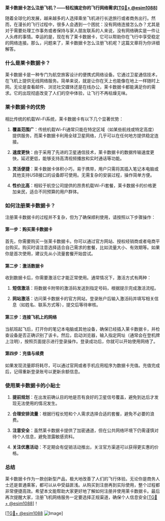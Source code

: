 **莱卡数据卡怎么注册飞机？——轻松搞定你的飞行网络需求[[TG💪+ @esim1088](https://t.me/s/esim1088)]**

随着全球化的发展，越来越多的人选择乘坐飞机进行长途旅行或者商务出行。然而，在漫长的飞行过程中，很多人会遇到一个困扰：没有网络连接怎么办？尤其是对于需要处理工作事务或者保持与家人朋友联系的人来说，没有网络确实是一件让人头疼的事情。幸运的是，现在有了莱卡数据卡，它可以帮助你在飞行中享受稳定的网络连接。那么，问题来了，莱卡数据卡怎么注册飞机呢？这篇文章将为你详细解答。

### 什么是莱卡数据卡？

莱卡数据卡是一种专门为航空旅客设计的便携式网络设备。它通过卫星通信技术，在飞机上提供无线网络服务。简单来说，就是让你在天上也能像在地上一样随时上网。无论是查看邮件、浏览社交媒体还是在线办公，莱卡数据卡都能满足你的需求。它的出现彻底改变了人们的空中体验，让飞行不再枯燥无味。

### 莱卡数据卡的优势

相比传统的机载Wi-Fi系统，莱卡数据卡有以下几个显著优势：

1. **覆盖范围广**：传统机载Wi-Fi通常只能在特定区域（如某些航线或特定高度）提供服务，而莱卡数据卡利用全球卫星网络，几乎可以在任何地方提供稳定连接。
   
2. **速度更快**：由于采用了先进的卫星通信技术，莱卡数据卡的数据传输速度更快，延迟更低，能够支持高清视频播放和实时通话等功能。

3. **灵活便捷**：莱卡数据卡体积小巧，易于携带，用户只需将其插入笔记本电脑或其他支持USB接口的设备即可使用。无需复杂的安装过程，操作简单方便。

4. **性价比高**：相较于航空公司提供的昂贵机载Wi-Fi套餐，莱卡数据卡的价格更加亲民，适合不同预算的用户群体。

### 如何注册莱卡数据卡？

注册莱卡数据卡的过程并不复杂，但为了确保顺利使用，请按照以下步骤操作：

#### 第一步：购买莱卡数据卡

首先，你需要购买一张莱卡数据卡。你可以通过官方网站、授权经销商或者电商平台购买。购买时请注意选择适合自己需求的套餐，比如流量大小、有效期等。如果你是首次使用，建议先从小流量套餐开始尝试。

#### 第二步：激活数据卡

收到数据卡后，你需要激活它才能正常使用。通常情况下，激活方式有两种：

1. **短信激活**：将数据卡附带的激活码发送到指定号码，根据提示完成激活流程。
   
2. **网站激活**：访问莱卡数据卡的官方网站，登录账户后输入激活码并填写相关信息（如姓名、联系方式等），提交后等待审核。

#### 第三步：连接飞机上的网络

当航班起飞后，打开你的笔记本电脑或其他设备，确保已经插入莱卡数据卡，并检查设备是否正确识别了该卡。然后，启动浏览器，输入指定网址（通常会在登机牌上注明），按照页面提示进行登录操作。登录成功后，你就可以开始使用网络了。

#### 第四步：充值与续费

如果发现流量即将耗尽，可以通过官网或者手机应用程序为数据卡充值。充值完成后，记得重新登录账号以更新余额信息。

### 使用莱卡数据卡的小贴士

1. **提前规划**：在出发前确认目的地是否有良好的卫星信号覆盖，避免到达后才发现无法使用的情况发生。
   
2. **合理安排流量**：根据行程长短和个人需求选择合适的套餐，避免不必要的浪费。
   
3. **注意安全**：虽然莱卡数据卡提供了加密通道，但在公共网络环境下仍需谨慎对待个人信息，避免泄露敏感资料。

4. **关注优惠活动**：不定期会有促销活动推出，关注官方渠道可以获得更实惠的价格。

### 总结

莱卡数据卡作为一款创新型产品，极大地改善了人们的飞行体验。无论你是商务人士还是普通乘客，都可以从中受益匪浅。从购买到注册再到实际使用，整个过程都非常便捷高效。希望本文能帮助大家更好地了解如何注册并使用莱卡数据卡。最后再次提醒大家，注册飞机网络服务一定要选择正规渠道，确保个人信息安全[[TG💪+ @esim1088](https://t.me/s/esim1088)]！

[[TG💪+ @esim1088](https://t.me/s/esim1088) ![Image](https://i.postimg.cc/4NQfJmqS/Snipaste-2025-05-13-00-14-12.png)]